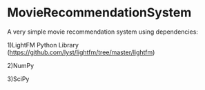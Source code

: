 # MovieRecommendationSystem

A very simple movie recommendation system using dependencies:

1)LightFM Python Library (https://github.com/lyst/lightfm/tree/master/lightfm) 

2)NumPy

3)SciPy

